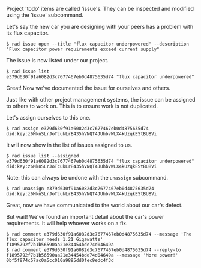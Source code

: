 Project 'todo' items are called 'issue's.  They can be inspected and modified
using the 'issue' subcommand.

Let's say the new car you are designing with your peers has a problem with its flux capacitor.

```
$ rad issue open --title "flux capacitor underpowered" --description "Flux capacitor power requirements exceed current supply"
```

The issue is now listed under our project.

```
$ rad issue list
e379d630f91a6082d3c7677467eb0d4875635d74 "flux capacitor underpowered"
```

Great! Now we've documented the issue for ourselves and others.

Just like with other project management systems, the issue can be assigned to
others to work on.  This is to ensure work is not duplicated.

Let's assign ourselves to this one.

```
$ rad assign e379d630f91a6082d3c7677467eb0d4875635d74 did:key:z6MknSLrJoTcukLrE435hVNQT4JUhbvWLX4kUzqkEStBU8Vi
```

It will now show in the list of issues assigned to us.

```
$ rad issue list --assigned
e379d630f91a6082d3c7677467eb0d4875635d74 "flux capacitor underpowered" did:key:z6MknSLrJoTcukLrE435hVNQT4JUhbvWLX4kUzqkEStBU8Vi
```

Note: this can always be undone with the `unassign` subcommand.

```
$ rad unassign e379d630f91a6082d3c7677467eb0d4875635d74 did:key:z6MknSLrJoTcukLrE435hVNQT4JUhbvWLX4kUzqkEStBU8Vi
```

Great, now we have communicated to the world about our car's defect.

But wait! We've found an important detail about the car's power requirements.
It will help whoever works on a fix.

```
$ rad comment e379d630f91a6082d3c7677467eb0d4875635d74 --message 'The flux capacitor needs 1.21 Gigawatts'
f1895792f7b1b56590aa21e34454bde74d04649a
$ rad comment e379d630f91a6082d3c7677467eb0d4875635d74 --reply-to f1895792f7b1b56590aa21e34454bde74d04649a --message 'More power!'
0bf5f874c57ac0a5cc010a9895dd0fec9edc4f3d
```
